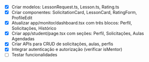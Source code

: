 - [x] Criar modelos: LessonRequest.ts, Lesson.ts, Rating.ts
- [x] Criar componentes: SolicitationCard, LessonCard, RatingForm, ProfileEdit
- [x] Atualizar app/monitor/dashboard.tsx com três blocos: Perfil, Solicitações, Histórico
- [x] Criar app/student/page.tsx com seções: Perfil, Solicitações, Aulas Agendadas
- [x] Criar APIs para CRUD de solicitações, aulas, perfis
- [x] Integrar autenticação e autorização (verificar isMentor)
- [ ] Testar funcionalidades
